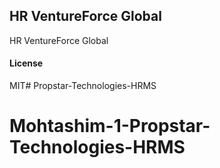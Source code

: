 ## HR VentureForce Global

HR VentureForce Global

#### License

MIT# Propstar-Technologies-HRMS
# Mohtashim-1-Propstar-Technologies-HRMS
